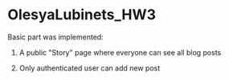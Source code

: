 # OlesyaLubinets_HW3

Basic part was implemented: 

1. A public "Story" page where everyone can see all blog posts 

2. Only authenticated user can add new post
